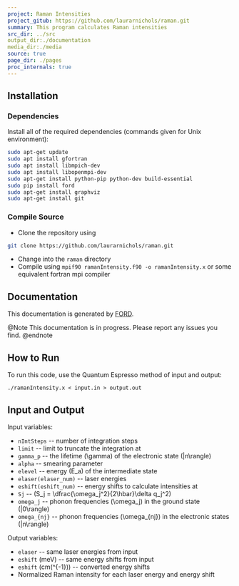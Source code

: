```yaml
---
project: Raman Intensities
project_gitub: https://github.com/laurarnichols/raman.git
summary: This program calculates Raman intensities
src_dir: ../src
output_dir:./documentation
media_dir:./media
source: true
page_dir: ./pages
proc_internals: true
---
```


## Installation
### Dependencies
Install all of the required dependencies (commands given for Unix environment):
```bash
sudo apt-get update
sudo apt install gfortran
sudo apt install libmpich-dev
sudo apt install libopenmpi-dev
sudo apt-get install python-pip python-dev build-essential
sudo pip install ford
sudo apt-get install graphviz
sudo apt-get install git
```

### Compile Source
* Clone the repository using
```bash
git clone https://github.com/laurarnichols/raman.git
```

* Change into the `raman` directory
* Compile using `mpif90 ramanIntensity.f90 -o ramanIntensity.x` or
  some equivalent fortran mpi compiler

## Documentation

This documentation is generated by [FORD](https://github.com/Fortran-FOSS-Programmers/ford). 

@Note
This documentation is in progress. Please report any issues you find.
@endnote

## How to Run
To run this code, use the Quantum Espresso method of input and output:
```
./ramanIntensity.x < input.in > output.out
```
  
## Input and Output

Input variables:

  * `nIntSteps` -- number of integration steps
  * `limit` -- limit to truncate the integration at
  * `gamma_p` -- the lifetime \(\gamma\) of the electronic 
     state \(|n\rangle\)
  * `alpha` -- smearing parameter
  * `elevel` -- energy \(E_a\) of the intermediate state
  * `elaser(elaser_num)` -- laser energies
  * `eshift(eshift_num)` -- energy shifts to calculate 
    intensities at
  * `Sj` -- \(S_j = \dfrac{\omega_j^2}{2\hbar}\delta q_j^2\)
  * `omega_j` -- phonon frequencies \(\omega_j\) in the 
     ground state \(|0\rangle\)
  * `omega_{nj}` -- phonon frequencies \(\omega_{nj}\) in
    the electronic states \(|n\rangle\)

Output variables:

  * `elaser` -- same laser energies from input
  * `eshift` (meV) -- same energy shifts from input
  * `eshift` (cm\(^{-1}\)) -- converted energy shifts
  * Normalized Raman intensity for each laser energy and 
    energy shift
